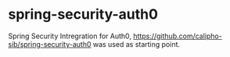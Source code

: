 spring-security-auth0
=====================

Spring Security Intregration for Auth0, https://github.com/calipho-sib/spring-security-auth0 was used as starting point.

